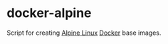 docker-alpine
=============

Script for creating [Alpine Linux][a] [Docker][d] base images.

[a]: http://alpinelinux.org/
[d]: http://docker.io/
